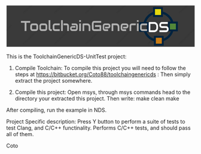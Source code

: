 ![ToolchainGenericDS](img/TGDS-Logo.png)

This is the ToolchainGenericDS-UnitTest project:

1.	Compile Toolchain:
To compile this project you will need to follow the steps at https://bitbucket.org/Coto88/toolchaingenericds :
Then simply extract the project somewhere.

2.	Compile this project: 
Open msys, through msys commands head to the directory your extracted this project.
Then write:
make clean <enter>
make <enter>

After compiling, run the example in NDS. 

Project Specific description:
	Press Y button to perform a suite of tests to test Clang, and C/C++ functinality. Performs C/C++ tests, and should pass all of them.
	
Coto